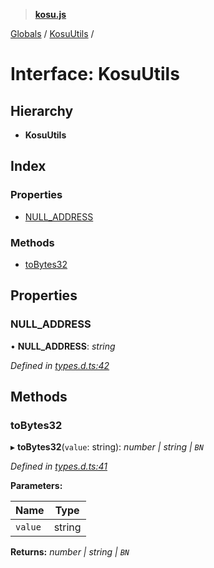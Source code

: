 > **[kosu.js](../README.md)**

[Globals](../globals.md) / [KosuUtils](kosuutils.md) /

# Interface: KosuUtils

## Hierarchy

-   **KosuUtils**

## Index

### Properties

-   [NULL_ADDRESS](kosuutils.md#null_address)

### Methods

-   [toBytes32](kosuutils.md#tobytes32)

## Properties

### NULL_ADDRESS

• **NULL_ADDRESS**: _string_

_Defined in [types.d.ts:42](https://github.com/ParadigmFoundation/kosu-monorepo/blob/2f37cabf/packages/kosu.js/src/types.d.ts#L42)_

## Methods

### toBytes32

▸ **toBytes32**(`value`: string): _number | string | `BN`_

_Defined in [types.d.ts:41](https://github.com/ParadigmFoundation/kosu-monorepo/blob/2f37cabf/packages/kosu.js/src/types.d.ts#L41)_

**Parameters:**

| Name    | Type   |
| ------- | ------ |
| `value` | string |

**Returns:** _number | string | `BN`_
